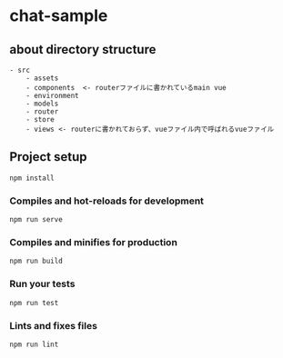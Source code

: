 # chat-sample

## about directory structure   
```
- src
    - assets
    - components  <- routerファイルに書かれているmain vue
    - environment
    - models
    - router
    - store
    - views <- routerに書かれておらず、vueファイル内で呼ばれるvueファイル
```

## Project setup
```
npm install
```

### Compiles and hot-reloads for development
```
npm run serve
```

### Compiles and minifies for production
```
npm run build
```

### Run your tests
```
npm run test
```

### Lints and fixes files
```
npm run lint
```
